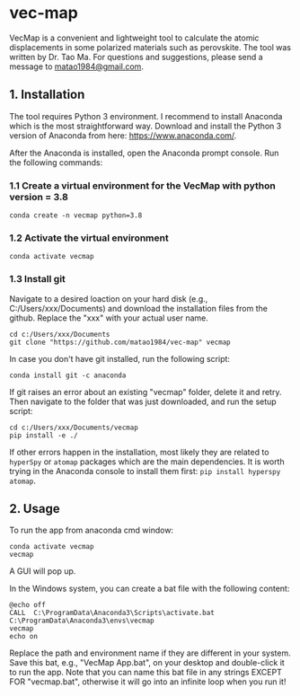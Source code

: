 # vec-map
VecMap is a convenient and lightweight tool to calculate the atomic displacements in some polarized materials such as perovskite. The tool was written by Dr. Tao Ma. For questions and suggestions, please send a message to matao1984@gmail.com.

## 1. Installation
The tool requires Python 3 environment. I recommend to install Anaconda which is the most straightforward way. Download and install the Python 3 version of Anaconda from here: https://www.anaconda.com/.

After the Anaconda is installed, open the Anaconda prompt console. Run the following commands:

### 1.1 Create a virtual environment for the VecMap with python version = 3.8
```
conda create -n vecmap python=3.8
```
### 1.2 Activate the virtual environment
```
conda activate vecmap
```
### 1.3 Install git 
Navigate to a desired loaction on your hard disk (e.g., C:/Users/xxx/Documents) and download the installation files from the github. Replace the "xxx" with your actual user name.
```
cd c:/Users/xxx/Documents
git clone "https://github.com/matao1984/vec-map" vecmap
```

In case you don't have git installed, run the following script:

```
conda install git -c anaconda
```

If git raises an error about an existing "vecmap" folder, delete it and retry.
Then navigate to the folder that was just downloaded, and run the setup script:

```
cd c:/Users/xxx/Documents/vecmap
pip install -e ./
```

If other errors happen in the installation, most likely they are related to ``hyperSpy`` or ``atomap`` packages which are the main dependencies. It is worth trying in the Anaconda console to install them first: ``pip install hyperspy atomap``.

## 2. Usage
To run the app from anaconda cmd window:

```
conda activate vecmap
vecmap
```

A GUI will pop up.

In the Windows system, you can create a bat file with the following content:

```
@echo off
CALL  C:\ProgramData\Anaconda3\Scripts\activate.bat C:\ProgramData\Anaconda3\envs\vecmap
vecmap
echo on 
```

Replace the path and environment name if they are different in your system. Save this bat, e.g., "VecMap App.bat", on your desktop and double-click it to run the app. Note that you can name this bat file in any strings EXCEPT FOR "vecmap.bat", otherwise it will go into an infinite loop when you run it!
